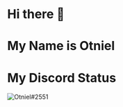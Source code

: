 # Hi there 👋
# My Name is Otniel

# My Discord Status
![Otniel#2551](https://discord.c99.nl/widget/theme-3/778802442942677064.png)
